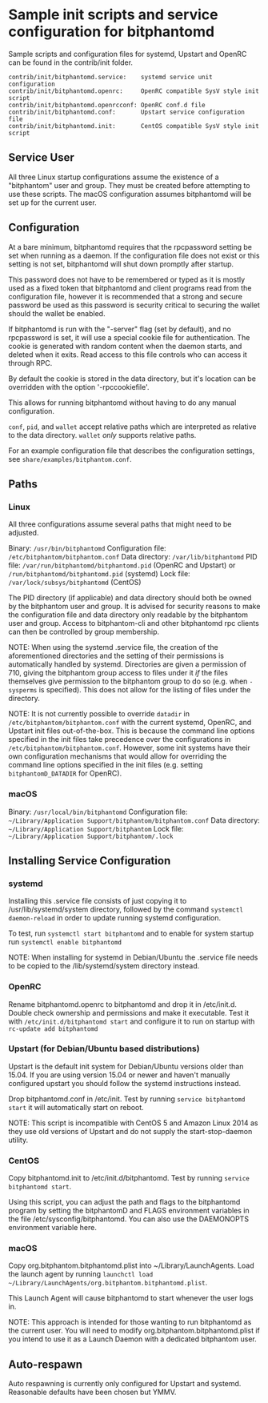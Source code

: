Sample init scripts and service configuration for bitphantomd
==========================================================

Sample scripts and configuration files for systemd, Upstart and OpenRC
can be found in the contrib/init folder.

    contrib/init/bitphantomd.service:    systemd service unit configuration
    contrib/init/bitphantomd.openrc:     OpenRC compatible SysV style init script
    contrib/init/bitphantomd.openrcconf: OpenRC conf.d file
    contrib/init/bitphantomd.conf:       Upstart service configuration file
    contrib/init/bitphantomd.init:       CentOS compatible SysV style init script

Service User
---------------------------------

All three Linux startup configurations assume the existence of a "bitphantom" user
and group.  They must be created before attempting to use these scripts.
The macOS configuration assumes bitphantomd will be set up for the current user.

Configuration
---------------------------------

At a bare minimum, bitphantomd requires that the rpcpassword setting be set
when running as a daemon.  If the configuration file does not exist or this
setting is not set, bitphantomd will shut down promptly after startup.

This password does not have to be remembered or typed as it is mostly used
as a fixed token that bitphantomd and client programs read from the configuration
file, however it is recommended that a strong and secure password be used
as this password is security critical to securing the wallet should the
wallet be enabled.

If bitphantomd is run with the "-server" flag (set by default), and no rpcpassword is set,
it will use a special cookie file for authentication. The cookie is generated with random
content when the daemon starts, and deleted when it exits. Read access to this file
controls who can access it through RPC.

By default the cookie is stored in the data directory, but it's location can be overridden
with the option '-rpccookiefile'.

This allows for running bitphantomd without having to do any manual configuration.

`conf`, `pid`, and `wallet` accept relative paths which are interpreted as
relative to the data directory. `wallet` *only* supports relative paths.

For an example configuration file that describes the configuration settings,
see `share/examples/bitphantom.conf`.

Paths
---------------------------------

### Linux

All three configurations assume several paths that might need to be adjusted.

Binary:              `/usr/bin/bitphantomd`
Configuration file:  `/etc/bitphantom/bitphantom.conf`
Data directory:      `/var/lib/bitphantomd`
PID file:            `/var/run/bitphantomd/bitphantomd.pid` (OpenRC and Upstart) or `/run/bitphantomd/bitphantomd.pid` (systemd)
Lock file:           `/var/lock/subsys/bitphantomd` (CentOS)

The PID directory (if applicable) and data directory should both be owned by the
bitphantom user and group. It is advised for security reasons to make the
configuration file and data directory only readable by the bitphantom user and
group. Access to bitphantom-cli and other bitphantomd rpc clients can then be
controlled by group membership.

NOTE: When using the systemd .service file, the creation of the aforementioned
directories and the setting of their permissions is automatically handled by
systemd. Directories are given a permission of 710, giving the bitphantom group
access to files under it _if_ the files themselves give permission to the
bitphantom group to do so (e.g. when `-sysperms` is specified). This does not allow
for the listing of files under the directory.

NOTE: It is not currently possible to override `datadir` in
`/etc/bitphantom/bitphantom.conf` with the current systemd, OpenRC, and Upstart init
files out-of-the-box. This is because the command line options specified in the
init files take precedence over the configurations in
`/etc/bitphantom/bitphantom.conf`. However, some init systems have their own
configuration mechanisms that would allow for overriding the command line
options specified in the init files (e.g. setting `bitphantomD_DATADIR` for
OpenRC).

### macOS

Binary:              `/usr/local/bin/bitphantomd`
Configuration file:  `~/Library/Application Support/bitphantom/bitphantom.conf`
Data directory:      `~/Library/Application Support/bitphantom`
Lock file:           `~/Library/Application Support/bitphantom/.lock`

Installing Service Configuration
-----------------------------------

### systemd

Installing this .service file consists of just copying it to
/usr/lib/systemd/system directory, followed by the command
`systemctl daemon-reload` in order to update running systemd configuration.

To test, run `systemctl start bitphantomd` and to enable for system startup run
`systemctl enable bitphantomd`

NOTE: When installing for systemd in Debian/Ubuntu the .service file needs to be copied to the /lib/systemd/system directory instead.

### OpenRC

Rename bitphantomd.openrc to bitphantomd and drop it in /etc/init.d.  Double
check ownership and permissions and make it executable.  Test it with
`/etc/init.d/bitphantomd start` and configure it to run on startup with
`rc-update add bitphantomd`

### Upstart (for Debian/Ubuntu based distributions)

Upstart is the default init system for Debian/Ubuntu versions older than 15.04. If you are using version 15.04 or newer and haven't manually configured upstart you should follow the systemd instructions instead.

Drop bitphantomd.conf in /etc/init.  Test by running `service bitphantomd start`
it will automatically start on reboot.

NOTE: This script is incompatible with CentOS 5 and Amazon Linux 2014 as they
use old versions of Upstart and do not supply the start-stop-daemon utility.

### CentOS

Copy bitphantomd.init to /etc/init.d/bitphantomd. Test by running `service bitphantomd start`.

Using this script, you can adjust the path and flags to the bitphantomd program by
setting the bitphantomD and FLAGS environment variables in the file
/etc/sysconfig/bitphantomd. You can also use the DAEMONOPTS environment variable here.

### macOS

Copy org.bitphantom.bitphantomd.plist into ~/Library/LaunchAgents. Load the launch agent by
running `launchctl load ~/Library/LaunchAgents/org.bitphantom.bitphantomd.plist`.

This Launch Agent will cause bitphantomd to start whenever the user logs in.

NOTE: This approach is intended for those wanting to run bitphantomd as the current user.
You will need to modify org.bitphantom.bitphantomd.plist if you intend to use it as a
Launch Daemon with a dedicated bitphantom user.

Auto-respawn
-----------------------------------

Auto respawning is currently only configured for Upstart and systemd.
Reasonable defaults have been chosen but YMMV.

